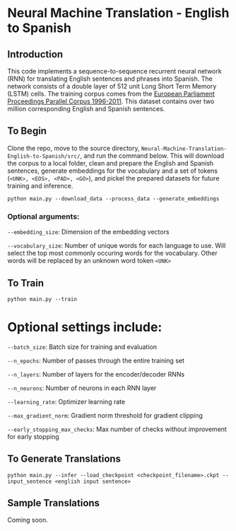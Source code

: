 # Neural Machine Translation - English to Spanish

## Introduction

This code implements a sequence-to-sequence recurrent neural network (RNN) for translating English sentences and phrases into Spanish. The network consists of a double layer of 512 unit Long Short Term Memory (LSTM) cells. The training corpus comes from the [European Parliament Proceedings Parallel Corpus 1996-2011](http://www.statmt.org/europarl/). This dataset contains over two million corresponding English and Spanish sentences. 

## To Begin

Clone the repo, move to the source directory, `Neural-Machine-Translation-English-to-Spanish/src/`, and run the command below. This will download the corpus to a local folder, clean and prepare the English and Spanish sentences, generate embeddings for the vocabulary and a set of tokens (`<UNK>, <EOS>, <PAD>, <GO>`), and pickel the prepared datasets for future training and inference.

`python main.py --download_data --process_data --generate_embeddings`

### Optional arguments:

`--embedding_size`: Dimension of the embedding vectors

`--vocabulary_size`: Number of unique words for each language to use. Will select the top most commonly occuring words for the vocabulary. Other words will be replaced by an unknown word token `<UNK>`



## To Train

`python main.py --train`

# Optional settings include:

`--batch_size`: Batch size for training and evaluation

`--n_epochs`: Number of passes through the entire training set

`--n_layers`: Number of layers for the encoder/decoder RNNs

`--n_neurons`: Number of neurons in each RNN layer

`--learning_rate`: Optimizer learning rate

`--max_gradient_norm`: Gradient norm threshold for gradient clipping

`--early_stopping_max_checks`: Max number of checks without improvement for early stopping

## To Generate Translations

`python main.py --infer --load_checkpoint <checkpoint_filename>.ckpt --input_sentence <english input sentence>`

## Sample Translations

Coming soon.

